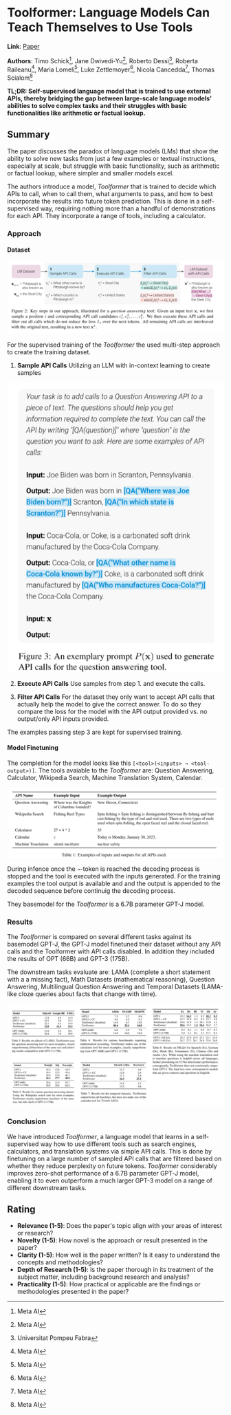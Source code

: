 # Toolformer: Language Models Can Teach Themselves to Use Tools

**Link**: [Paper](https://arxiv.org/abs/2302.04761)

**Authors**: Timo Schick[^1], Jane Dwivedi-Yu[^1], Roberto Dessì[^2], Roberta Raileanu[^1], Maria Lomeli[^1], Luke Zettlemoyer[^1], Nicola Cancedda[^1], Thomas Scialom[^1]

[^1]: Meta AI
[^2]: Universitat Pompeu Fabra

**TL;DR: Self-supervised language model that is trained to use external APIs, thereby bridging the gap between large-scale language models' abilities to solve complex tasks and their struggles with basic functionalities like arithmetic or factual lookup.**

## Summary

The paper discusses the paradox of language models (LMs) that show the ability to solve new tasks from just a few examples or textual instructions, especially at scale, but struggle with basic functionality, such as arithmetic or factual lookup, where simpler and smaller models excel.

The authors introduce a model, *Toolformer* that is trained to decide which APIs to call, when to call them, what arguments to pass, and how to best incorporate the results into future token prediction. This is done in a self-supervised way, requiring nothing more than a handful of demonstrations for each API. They incorporate a range of tools, including a calculator.

### Approach

#### Dataset

![Dataset Creation](./images/dataset_creation.png)

For the supervised training of the *Toolformer* the used multi-step approach to create the training dataset. 

1. **Sample API Calls**
  Utilizing an LLM with in-context learning to create samples

![Dataset Creation](./images/prompt_example.png)

2. **Execute API Calls**
  Use samples from step 1. and execute the calls.

3. **Filter API Calls**
  For the dataset they only want to accept  API calls that actually help the model to give the correct answer. To do so they compare the loss for the model with the API output provided vs. no output/only API inputs provided.

The examples passing step 3 are kept for supervised training.
  
#### Model Finetuning

The completion for the model looks like this `[<tool>(<inputs> → <tool-output>)]`. The tools avaiable to the *Toolformer* are: Question Answering, Calculator, Wikipedia Search, Machine Translation System, Calendar.

![Tool Examples](./images/tool_examples.png)

During infence once the `→`-token is reached the decoding process is stopped and the tool is executed with the inputs generated.
For the training examples the tool output is available and and the output is appended to the decoded sequence before continuig the decoding process.

They basemodel for the *Toolformer* is a 6.7B parameter GPT-J model.

### Results

The *Toolformer* is compared on several different tasks against its basemodel GPT-J, the GPT-J model finetuned their dataset without any API calls and the Toolformer with API calls disabled. In addition they included the results of OPT (66B) and GPT-3 (175B).

The downstream tasks evaluate are: LAMA (complete a short statement with a a missing fact), Math Datasets (mathematical reasoning), Question Answering, Multilingual Question Answering and Temporal Datasets (LAMA-like cloze queries about facts that change with time).

![Results](./images/results.png)

### Conclusion

We have introduced *Toolformer*, a language model that learns in a self-supervised way how to use different tools such as search engines, calculators, and translation systems via simple API calls. This is done by finetuning on a large number of sampled API calls that are filtered based on whether they reduce perplexity on future tokens. *Toolformer* considerably improves zero-shot performance of a 6.7B parameter GPT-J model, enabling it to even outperform a much larger GPT-3 model on a range of different downstream tasks.


## Rating

- **Relevance (1-5)**: Does the paper's topic align with your areas of interest or research?
- **Novelty (1-5)**: How novel is the approach or result presented in the paper?
- **Clarity (1-5)**: How well is the paper written? Is it easy to understand the concepts and methodologies?
- **Depth of Research (1-5)**: Is the paper thorough in its treatment of the subject matter, including background research and analysis?
- **Practicality (1-5)**: How practical or applicable are the findings or methodologies presented in the paper?